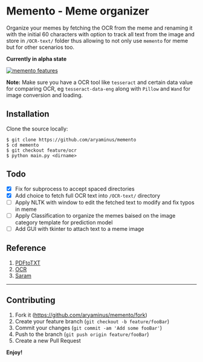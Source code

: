 # Memento - Meme organizer
Organize your memes by fetching the OCR from the meme and renaming it with the initial 60 characters with option to track all text from the image and store in `/OCR-text/` folder thus allowing to not only use `memento` for meme but for other scenarios too.

**Currently in alpha state**

[![memento features](https://i.imgur.com/umascRn.gif)](https://youtu.be/YF6Tf7qOXU4)

**Note:**
Make sure you have a OCR tool like `tesseract` and certain data value for comparing OCR, eg `tesseract-data-eng` along with `Pillow` and `Wand` for image conversion and loading.

## Installation

Clone the source locally:
```
$ git clone https://github.com/aryaminus/memento
$ cd memento
$ git checkout feature/ocr
$ python main.py <dirname>
```

## Todo
- [x] Fix for subprocess to accept spaced directories
- [x] Add choice to fetch full OCR text into `/OCR-text/` directory
- [ ] Apply NLTK with window to edit the fetched text to modify and fix typos in meme
- [ ] Apply Classification to organize the memes baised on the image category template for prediction model
- [ ] Add GUI with tkinter to attach text to a meme image

## Reference
1. <a href="https://github.com/lucab85/PDFtoTXT" target="_blank">PDFtoTXT</a>
2. <a href="https://github.com/pySushi/OCR" target="_blank">OCR</a>
3. <a href="https://github.com/aryaminus/saram" target="_blank">Saram</a>


-----------------------------------------------------------------------------------------------------------

## Contributing

1. Fork it (<https://github.com/aryaminus/memento/fork>)
2. Create your feature branch (`git checkout -b feature/fooBar`)
3. Commit your changes (`git commit -am 'Add some fooBar'`)
4. Push to the branch (`git push origin feature/fooBar`)
5. Create a new Pull Request

**Enjoy!**